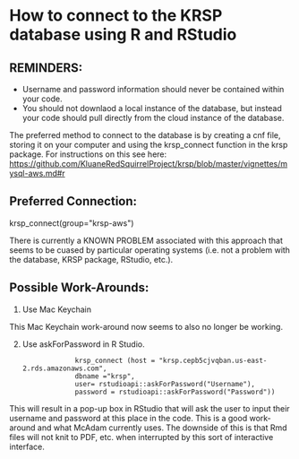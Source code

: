 # How to connect to the KRSP database using R and RStudio

## REMINDERS:
* Username and password information should never be contained within your code.
* You should not downlaod a local instance of the database, but instead your code should pull directly from the cloud instance of the database.


The preferred method to connect to the database is by creating a cnf file, storing it on your computer and using the krsp_connect function in the krsp package.
For instructions on this see here: https://github.com/KluaneRedSquirrelProject/krsp/blob/master/vignettes/mysql-aws.md#r

## Preferred Connection:

krsp_connect(group="krsp-aws")

There is currently a KNOWN PROBLEM associated with this approach that seems to be cuased by particular operating systems (i.e. not a problem with the database, KRSP package, RStudio, etc.).

## Possible Work-Arounds:
1. Use Mac Keychain

This Mac Keychain work-around now seems to also no longer be working.

2.  Use askForPassword in R Studio.

                     krsp_connect (host = "krsp.cepb5cjvqban.us-east-2.rds.amazonaws.com", 
                     dbname ="krsp",
                     user= rstudioapi::askForPassword("Username"),
                     password = rstudioapi::askForPassword("Password"))
         
This will result in a pop-up box in RStudio that will ask the user to input their username and password at this place in the code.  This is a good work-around and what McAdam currently uses.  The downside of this is that Rmd files will not knit to PDF, etc. when interrupted by this sort of interactive interface.


